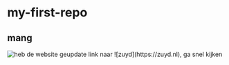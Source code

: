 # my-first-repo
## mang
<img src ="https://scoutingstgerlach.nl/wp-content/uploads/2022/06/IMG_9987-1.jpg" alt ="heb de website geupdate"/>
link naar ![zuyd](https://zuyd.nl), ga snel kijken
